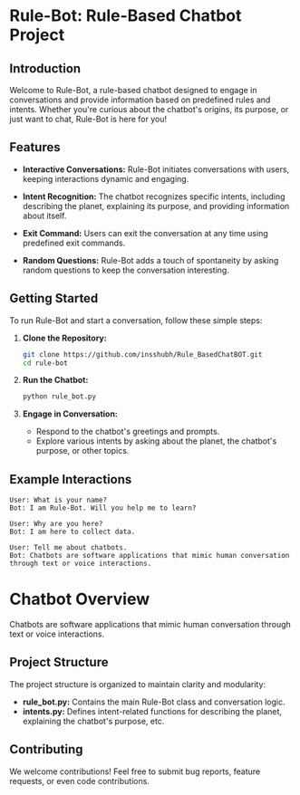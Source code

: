 # Rule-Bot: Rule-Based Chatbot Project

## Introduction

Welcome to Rule-Bot, a rule-based chatbot designed to engage in conversations and provide information based on predefined rules and intents. Whether you're curious about the chatbot's origins, its purpose, or just want to chat, Rule-Bot is here for you!

## Features

- **Interactive Conversations:** Rule-Bot initiates conversations with users, keeping interactions dynamic and engaging.

- **Intent Recognition:** The chatbot recognizes specific intents, including describing the planet, explaining its purpose, and providing information about itself.

- **Exit Command:** Users can exit the conversation at any time using predefined exit commands.

- **Random Questions:** Rule-Bot adds a touch of spontaneity by asking random questions to keep the conversation interesting.

## Getting Started

To run Rule-Bot and start a conversation, follow these simple steps:

1. **Clone the Repository:**
    ```bash
    git clone https://github.com/insshubh/Rule_BasedChatBOT.git
    cd rule-bot
    ```

2. **Run the Chatbot:**
    ```bash
    python rule_bot.py
    ```

3. **Engage in Conversation:**
    - Respond to the chatbot's greetings and prompts.
    - Explore various intents by asking about the planet, the chatbot's purpose, or other topics.

## Example Interactions

```plaintext
User: What is your name?
Bot: I am Rule-Bot. Will you help me to learn?

User: Why are you here?
Bot: I am here to collect data.

User: Tell me about chatbots.
Bot: Chatbots are software applications that mimic human conversation through text or voice interactions.
```

# Chatbot Overview

Chatbots are software applications that mimic human conversation through text or voice interactions.

## Project Structure

The project structure is organized to maintain clarity and modularity:

- **rule_bot.py:** Contains the main Rule-Bot class and conversation logic.
- **intents.py:** Defines intent-related functions for describing the planet, explaining the chatbot's purpose, etc.

## Contributing

We welcome contributions! Feel free to submit bug reports, feature requests, or even code contributions.

